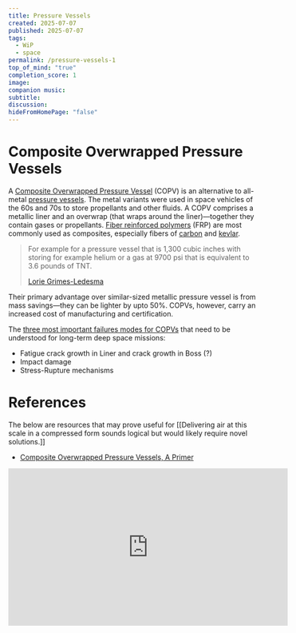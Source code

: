 ```yaml
---
title: Pressure Vessels
created: 2025-07-07
published: 2025-07-07
tags:
  - WiP
  - space
permalink: /pressure-vessels-1
top_of_mind: "true"
completion_score: 1
image:
companion music:
subtitle:
discussion:
hideFromHomePage: "false"
---
```


# Composite Overwrapped Pressure Vessels

A [Composite Overwrapped Pressure Vessel](https://en.wikipedia.org/wiki/Composite_overwrapped_pressure_vessel) (COPV) is an alternative to all-metal [pressure vessels](https://en.wikipedia.org/wiki/Pressure_vessel). The metal variants were used in space vehicles of the 60s and 70s to store propellants and other fluids. A COPV comprises a metallic liner and an overwrap (that wraps around the liner)—together they contain gases or propellants. [Fiber reinforced polymers](https://en.wikipedia.org/wiki/Fibre-reinforced_plastic "Fibre-reinforced plastic") (FRP) are most commonly used as composites, especially fibers of [carbon](https://en.wikipedia.org/wiki/Carbon_fiber "Carbon fiber") and [kevlar](https://en.wikipedia.org/wiki/Kevlar "Kevlar").

> For example for a pressure vessel that is 1,300 cubic inches with storing for example helium or a gas at 9700 psi that is equivalent to 3.6 pounds of TNT.
> 
> [Lorie Grimes-Ledesma](https://youtu.be/ojg-H0iylbY?list=PLpEqMkxe7Xk-9J-Ba1-nR7V1f8_MLRjt5&t=49) 

Their primary advantage over similar-sized metallic pressure vessel is from mass savings—they can be lighter by upto 50%. COPVs, however, carry an increased cost of manufacturing and certification.

The [three most important failures modes for COPVs](https://www.youtube.com/watch?v=k1EOi_yQL_M&list=PLpEqMkxe7Xk-9J-Ba1-nR7V1f8_MLRjt5&index=6) that need to be understood for long-term deep space missions:
- Fatigue crack growth in Liner and crack growth in Boss (?)
- Impact damage
- Stress-Rupture mechanisms

# References
The below are resources that may prove useful for [[Delivering air at this scale in a compressed form sounds logical but would likely require novel solutions.]]


- [Composite Overwrapped Pressure Vessels, A Primer](https://ntrs.nasa.gov/api/citations/20110008406/downloads/20110008406.pdf)

<iframe width="560" height="315" src="https://www.youtube.com/embed/videoseries?si=xz9IYziYnBW9Ea19&amp;list=PLpEqMkxe7Xk-9J-Ba1-nR7V1f8_MLRjt5" title="YouTube video player" frameborder="0" allow="accelerometer; autoplay; clipboard-write; encrypted-media; gyroscope; picture-in-picture; web-share" referrerpolicy="strict-origin-when-cross-origin" allowfullscreen></iframe>
